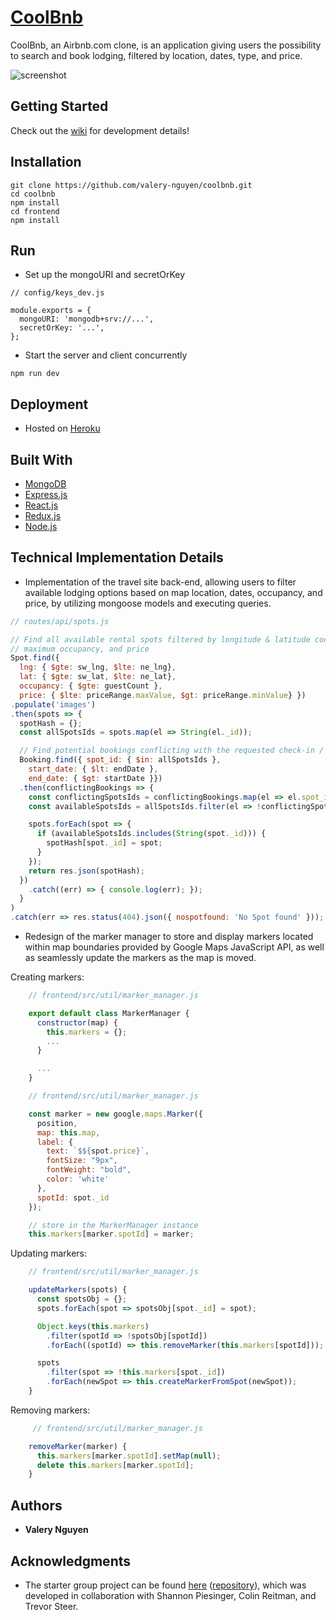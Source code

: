 # [CoolBnb]

CoolBnb, an Airbnb.com clone, is an application giving users the possibility to search and book lodging, filtered by location, dates, type, and price.

![screenshot](https://user-images.githubusercontent.com/13773733/58668588-5c6a7080-8307-11e9-92ca-e40c50a52c93.jpg)

## Getting Started

Check out the [wiki] for development details!

## Installation

```
git clone https://github.com/valery-nguyen/coolbnb.git
cd coolbnb
npm install
cd frontend
npm install
```

## Run

* Set up the mongoURI and secretOrKey

```
// config/keys_dev.js

module.exports = {
  mongoURI: 'mongodb+srv://...',
  secretOrKey: '...',
};
```

* Start the server and client concurrently

```
npm run dev
```

## Deployment

* Hosted on [Heroku](https://www.heroku.com/)

## Built With

* [MongoDB](https://www.mongodb.com/)
* [Express.js](https://expressjs.com/)
* [React.js](https://reactjs.org)
* [Redux.js](https://redux.js.org)
* [Node.js](https://nodejs.org/)

## Technical Implementation Details

* Implementation of the travel site back-end, allowing users to filter available lodging options based on map location, dates, occupancy, and price, by utilizing mongoose models and executing queries.

```js
// routes/api/spots.js

// Find all available rental spots filtered by longitude & latitude coordinates, 
// maximum occupancy, and price
Spot.find({ 
  lng: { $gte: sw_lng, $lte: ne_lng},
  lat: { $gte: sw_lat, $lte: ne_lat},
  occupancy: { $gte: guestCount }, 
  price: { $lte: priceRange.maxValue, $gt: priceRange.minValue} })
.populate('images')
.then(spots => {
  spotHash = {};
  const allSpotsIds = spots.map(el => String(el._id));

  // Find potential bookings conflicting with the requested check-in / checkout-out dates 
  Booking.find({ spot_id: { $in: allSpotsIds },
    start_date: { $lt: endDate },
    end_date: { $gt: startDate }})
  .then(conflictingBookings => {
    const conflictingSpotsIds = conflictingBookings.map(el => el.spot_id);
    const availableSpotsIds = allSpotsIds.filter(el => !conflictingSpotsIds.includes(el));

    spots.forEach(spot => {
      if (availableSpotsIds.includes(String(spot._id))) {
        spotHash[spot._id] = spot;
      }
    });
    return res.json(spotHash);
  })
    .catch((err) => { console.log(err); });
  }
)
.catch(err => res.status(404).json({ nospotfound: 'No Spot found' }));
```

* Redesign of the marker manager to store and display markers located within map boundaries provided by Google Maps JavaScript API, as well as seamlessly update the markers as the map is moved.

Creating markers:

```js
    // frontend/src/util/marker_manager.js

    export default class MarkerManager {
      constructor(map) {
        this.markers = {};
        ...
      }

      ...
    }
```

```js
    // frontend/src/util/marker_manager.js

    const marker = new google.maps.Marker({
      position,
      map: this.map,
      label: {
        text: `$${spot.price}`,
        fontSize: "9px",
        fontWeight: "bold",
        color: 'white'
      },
      spotId: spot._id
    });

    // store in the MarkerManager instance
    this.markers[marker.spotId] = marker;
```

Updating markers:
```js
    // frontend/src/util/marker_manager.js

    updateMarkers(spots) {
      const spotsObj = {};
      spots.forEach(spot => spotsObj[spot._id] = spot);

      Object.keys(this.markers)
        .filter(spotId => !spotsObj[spotId])
        .forEach((spotId) => this.removeMarker(this.markers[spotId]));

      spots
        .filter(spot => !this.markers[spot._id])
        .forEach(newSpot => this.createMarkerFromSpot(newSpot));
    }
```


Removing markers:
```js
     // frontend/src/util/marker_manager.js

    removeMarker(marker) {
      this.markers[marker.spotId].setMap(null);
      delete this.markers[marker.spotId];
    }
```


## Authors

* **Valery Nguyen**

## Acknowledgments

* The starter group project can be found [here](https://aetherbnb.herokuapp.com) ([repository](https://github.com/valery-nguyen/AetherBnb)), which was developed in collaboration with 
Shannon Piesinger, Colin Reitman, and Trevor Steer.

[//]: # (reference links are listed below)
[CoolBnb]: <https://coolbnb.herokuapp.com/>
[wiki]: <https://github.com/valery-nguyen/coolbnb/wiki/>
